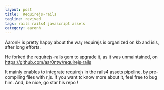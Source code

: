 ```yaml
---
layout: post
title:  Requirejs-rails
tagline: revived
tags: rails rails4 javascript assets
category: aaronh
---
```

AaronH is pretty happy about the way requirejs is organized on kb and isis, after long efforts.

He forked the requirejs-rails gem to upgrade it, as it was unmaintained, on <https://github.com/aar0ntw/requirejs-rails>

It mainly enables to integrate requirejs in the rails4 assets pipeline, by pre-compiling files with r.js. If you want to know more about it, feel free to bug him. And, be nice, go star his repo !
